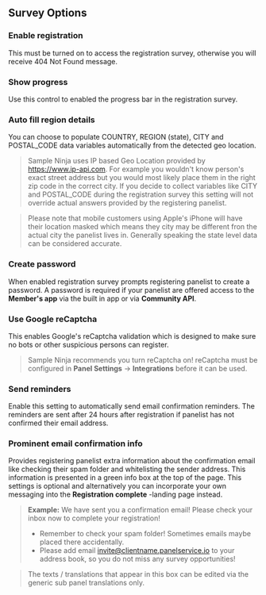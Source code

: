 ## Survey Options

### Enable registration
This must be turned on to access the registration survey, otherwise you will receive 404 Not Found message.

### Show progress
Use this control to enabled the progress bar in the registration survey.

### Auto fill region details
 You can choose to populate COUNTRY, REGION (state), CITY and POSTAL_CODE data variables automatically from the detected geo location.

> Sample Ninja uses IP based Geo Location provided by https://www.ip-api.com. For example you wouldn't know person's exact street address but you would most likely place them in the right zip code in the correct city. If you decide to collect variables like CITY and POSTAL_CODE during the registration survey this setting will not override actual answers provided by the registering panelist.

> Please note that mobile customers using Apple's iPhone will have their location masked which means they city may be different fron the actual city the panelist lives in. Generally speaking the state level data can be considered accurate.

### Create password
When enabled registration survey prompts registering panelist to create a password. A password is required if your panelist are offered access to the **Member's app** via the built in app or via **Community API**.

### Use Google reCaptcha
This enables Google's reCaptcha validation which is designed to make sure no bots or other suspicious persons can register.

> Sample Ninja recommends you turn reCaptcha on! reCaptcha must be configured in **Panel Settings** -> **Integrations** before it can be used.

### Send reminders
Enable this setting to automatically send email confirmation reminders. The reminders are sent after 24 hours after registration if panelist has not confirmed their email address.

### Prominent email confirmation info
Provides registering panelist extra information about the confirmation email like checking their spam folder and whitelisting the sender address. This information is presented in a green info box at the top of the page. This settings is optional and alternatively you can incorporate your own messaging into the **Registration complete** -landing page instead. 

> **Example:** We have sent you a confirmation email! Please check your inbox now to complete your registration!
> - Remember to check your spam folder! Sometimes emails maybe placed there accidentally.
> - Please add email invite@clientname.panelservice.io to your address book, so you do not miss any survey opportunities!

> The texts / translations that appear in this box can be edited via the generic sub panel translations only.
